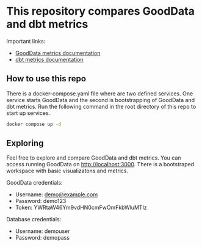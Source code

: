 # This repository compares GoodData and dbt metrics

Important links:
* [GoodData metrics documentation](https://www.gooddata.com/developers/cloud-native/doc/cloud/create-metrics/concepts/metrics/)
* [dbt metrics documentation](https://docs.getdbt.com/docs/build/metrics)

## How to use this repo
There is a docker-compose.yaml file where are two defined services. One service starts GoodData and the second is bootstrapping of GoodData and dbt metrics. Run the following command in the root directory of this repo to start up services.

```bash
docker compose up -d
```

## Exploring

Feel free to explore and compare GoodData and dbt metrics. You can access running GoodData on [http://localhost:3000](http://localhost:3000). There is a bootstraped workspace with basic visualizatons and metrics.

GoodData credentials:
* Username: demo@example.com
* Password: demo123
* Token: YWRtaW46Ym9vdHN0cmFwOmFkbWluMTIz

Database credentials:
* Username: demouser
* Password: demopass
